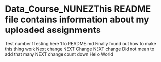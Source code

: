 # Data_Course_NUNEZThis README file contains information about my uploaded assignments
Test number 1Testing here 1 to README.md
Finally found out how to make this thing work
Next change
NEXT Change
NEXT change
Did not mean to add that many NEXT change
count down
Hello World
